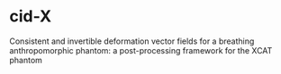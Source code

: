# cid-X
Consistent and invertible deformation vector fields for a breathing anthropomorphic phantom: a post-processing framework for the XCAT phantom
